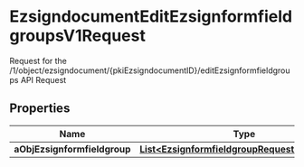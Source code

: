 

# EzsigndocumentEditEzsignformfieldgroupsV1Request

Request for the /1/object/ezsigndocument/{pkiEzsigndocumentID}/editEzsignformfieldgroups API Request

## Properties

Name | Type | Description | Notes
------------ | ------------- | ------------- | -------------
**aObjEzsignformfieldgroup** | [**List&lt;EzsignformfieldgroupRequestCompound&gt;**](EzsignformfieldgroupRequestCompound.md) |  | 



